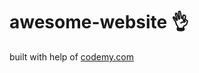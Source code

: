 # awesome-website :ok_hand:                                                                                                                                                                                                                                                                                    
built with help of <a href="http://johnelder.com/">codemy.com</a>
